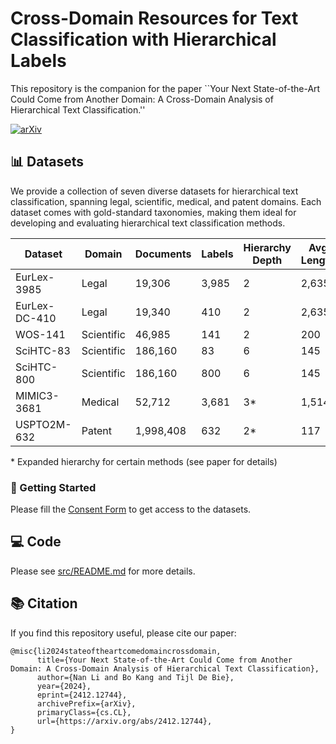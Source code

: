 # Cross-Domain Resources for Text Classification with Hierarchical Labels

This repository is the companion for the paper ``Your Next State-of-the-Art Could Come from Another Domain: A Cross-Domain Analysis of Hierarchical Text Classification.''

[![arXiv](https://img.shields.io/badge/arXiv-2412.12744-b31b1b.svg)](https://arxiv.org/abs/2412.12744)


## 📊 Datasets

We provide a collection of seven diverse datasets for hierarchical text classification, spanning legal, scientific, medical, and patent domains. Each dataset comes with gold-standard taxonomies, making them ideal for developing and evaluating hierarchical text classification methods.


| Dataset | Domain | Documents | Labels | Hierarchy Depth | Avg Length |
|---------|--------|-----------|---------|----------------|------------|
| EurLex-3985 | Legal | 19,306 | 3,985 | 2 | 2,635 |
| EurLex-DC-410 | Legal | 19,340 | 410 | 2 | 2,635 |
| WOS-141 | Scientific | 46,985 | 141 | 2 | 200 |
| SciHTC-83 | Scientific | 186,160 | 83 | 6 | 145 |
| SciHTC-800 | Scientific | 186,160 | 800 | 6 | 145 |
| MIMIC3-3681 | Medical | 52,712 | 3,681 | 3* | 1,514 |
| USPTO2M-632 | Patent | 1,998,408 | 632 | 2* | 117 |

\* Expanded hierarchy for certain methods (see paper for details)


### 🚀 Getting Started
Please fill the [Consent Form](https://forms.gle/PAAA8z2JYMNjeKRo9) to get access to the datasets.


## 💻 Code

Please see [src/README.md](src/README.md) for more details.

## 📚 Citation

If you find this repository useful, please cite our paper:

```
@misc{li2024stateoftheartcomedomaincrossdomain,
      title={Your Next State-of-the-Art Could Come from Another Domain: A Cross-Domain Analysis of Hierarchical Text Classification}, 
      author={Nan Li and Bo Kang and Tijl De Bie},
      year={2024},
      eprint={2412.12744},
      archivePrefix={arXiv},
      primaryClass={cs.CL},
      url={https://arxiv.org/abs/2412.12744}, 
}
```
